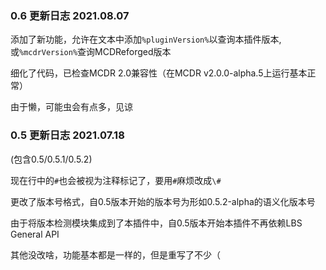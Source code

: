 ### 0.6 更新日志 2021.08.07

添加了新功能，允许在文本中添加`%pluginVersion%`以查询本插件版本, 或`%mcdrVersion%`查询MCDReforged版本

细化了代码，已检查MCDR 2.0兼容性（在MCDR v2.0.0-alpha.5上运行基本正常）

由于懒，可能虫会有点多，见谅


### 0.5 更新日志 2021.07.18

(包含0.5/0.5.1/0.5.2)

现在行中的`#`也会被视为注释标记了，要用`#`麻烦改成`\#`

更改了版本号格式，自0.5版本开始的版本号为形如0.5.2-alpha的语义化版本号

由于将版本检测模块集成到了本插件中，自0.5版本开始本插件不再依赖LBS General API

其他没改啥，功能基本都是一样的，但是重写了不少（

